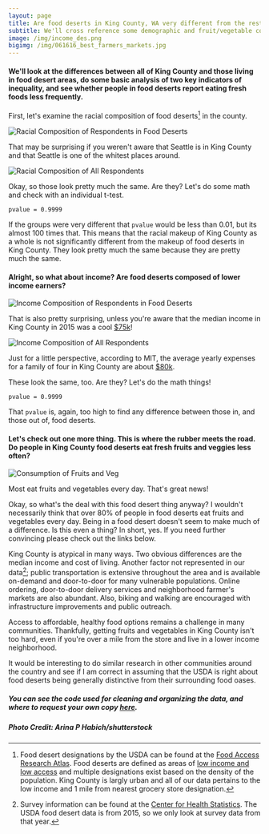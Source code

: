 ```yaml
---
layout: page
title: Are food deserts in King County, WA very different from the rest of King County?
subtitle: We'll cross reference some demographic and fruit/vegetable consumption data from behavioral health surveys conducted by the Center for Health Statistics, a Division of Disease Control and Health Statistics at the Washington State Department of Health, with information on food deserts from the USDA.
image: /img/income_des.png
bigimg: /img/061616_best_farmers_markets.jpg
---
```


#### We'll look at the differences between all of King County and those living in food desert areas, do some basic analysis of two key indicators of inequality, and see whether people in food deserts report eating fresh foods less frequently.

First, let's examine the racial composition of food deserts[^1] in 
the county.

![Racial Composition of Respondents in Food Deserts](/img/race_des.png)

That may be surprising if you weren't aware that Seattle is in 
King County and that Seattle is one of the whitest places around.

![Racial Composition of All Respondents](/img/race_total.png)

Okay, so those look pretty much the same. Are they? Let's do some 
math and check with an individual t-test.

`pvalue = 0.9999`

If the groups were very different that `pvalue` would be less than 
0.01, but its almost 100 times that. This means that the racial 
makeup of King County as a whole is not significantly different 
from the makeup of food deserts in King County. They look pretty 
much the same because they are pretty much the same.

#### Alright, so what about income? Are food deserts composed of lower income earners?

![Income Composition of Respondents in Food Deserts](/img/income_des.png)

That is also pretty surprising, unless you're aware that the 
median income in King County in 2015 was a cool 
[$75k](https://www.kingcounty.gov/independent/forecasting/King%20County%20Economic%20Indicators/Household%20Income.aspx)!

![Income Composition of All Respondents](/img/income_total.png)

Just for a little perspective, according to MIT, the average yearly
expenses for a family of four in King County are about 
[$80k](http://livingwage.mit.edu/counties/53033).

These look the same, too. Are they? Let's do the math things!

`pvalue = 0.9999`

That `pvalue` is, again, too high to find any difference between 
those in, and those out of, food deserts.

#### Let's check out one more thing. This is where the rubber meets the road. Do people in King County food deserts eat fresh fruits and veggies less often?

![Consumption of Fruits and Veg](/img/consumption.png)

Most eat fruits and vegetables every day. That's great news! 

Okay, so what's the deal with this food desert thing anyway? 
I wouldn't necessarily think that over 80% of people in 
food deserts eat fruits and vegetables every day. Being in a 
food desert doesn't seem to make much of a difference. Is this even 
a thing? In short, yes. If you need further convincing please 
check out the links below. 

King County is atypical in many ways. Two obvious differences 
are the median income and cost of living. Another factor not 
represented in our data[^2]; public transportation is 
extensive throughout the area and is available on-demand and 
door-to-door for many vulnerable populations. Online ordering, 
door-to-door delivery services and neighborhood farmer's markets 
are also abundant. Also, biking and walking are encouraged with 
infrastructure improvements and public outreach. 

Access to affordable, healthy food options remains a challenge in 
many communities. Thankfully, getting fruits and vegetables in 
King County isn't too hard, even if you're over a mile from the 
store and live in a lower income neighborhood. 

It would be interesting to do similar research in other 
communities around the country and see if I am correct in
assuming that the USDA is right about food deserts being 
generally distinctive from their surrounding food oases.


[^1]: Food desert designations by the USDA can be found at the [Food Access Research Atlas](https://www.ers.usda.gov/data-products/food-access-research-atlas). Food deserts are defined as areas of [low income and low access](https://www.ers.usda.gov/webdocs/publications/93141/eib%20209%20summary.pdf?v=6737.3) and multiple designations exist based on the density of the population. King County is largly urban and all of our data pertains to the low income and 1 mile from nearest grocery store designation.
[^2]: Survey information can be found at the [Center for Health Statistics](https://www.doh.wa.gov/DataandStatisticalReports/DataSystems/BehavioralRiskFactorSurveillanceSystemBRFSS). The USDA food desert data is from 2015, so we only look at survey data from that year.
#####  You can see the code used for cleaning and organizing the data, and where to request your own copy [here](https://github.com/llpk79/Project_Blog_Post/blob/master/main.py).

##### Photo Credit: Arina P Habich/shutterstock
